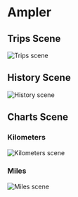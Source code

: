 # Ampler

## Trips Scene
<img src="/imgs/IMG_2791.PNG" alt="Trips scene"/>

## History Scene
<img src="/imgs/IMG_2792.PNG" alt="History scene"/>

## Charts Scene

### Kilometers
<img src="/imgs/IMG_2793.PNG" alt="Kilometers scene"/>

### Miles
<img src="/imgs/IMG_2794.PNG" alt="Miles scene"/>
